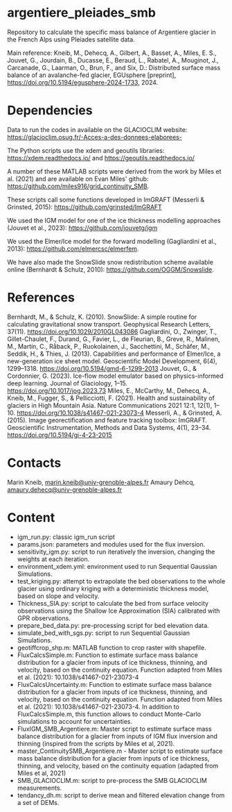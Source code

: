 # argentiere_pleiades_smb
Repository to calculate the specific mass balance of Argentiere glacier in the French Alps using Pleiades satellite data.

Main reference: Kneib, M., Dehecq, A., Gilbert, A., Basset, A., Miles, E. S., Jouvet, G., Jourdain, B., Ducasse, E., Beraud, L., Rabatel, A., Mouginot, J., Carcanade, G., Laarman, O., Brun, F., and Six, D.: Distributed surface mass balance of an avalanche-fed glacier, EGUsphere [preprint], https://doi.org/10.5194/egusphere-2024-1733, 2024.

# Dependencies

Data to run the codes in available on the GLACIOCLIM website: https://glacioclim.osug.fr/-Acces-a-des-donnees-elaborees-

The Python scripts use the xdem and geoutils libraries: https://xdem.readthedocs.io/ and https://geoutils.readthedocs.io/

A number of these MATLAB scripts were derived from the work by Miles et al. (2021) and are available on Evan Miles' github: https://github.com/miles916/grid_continuity_SMB. 

These scripts call some functions developed in ImGRAFT (Messerli & Grinsted, 2015): https://github.com/grinsted/ImGRAFT

We used the IGM model for one of the ice thickness modelling approaches (Jouvet et al., 2023): https://github.com/jouvetg/igm 

We used the Elmer/Ice model for the forward modelling (Gagliardini et al., 2013): https://github.com/elmercsc/elmerfem. 

We have also made the SnowSlide snow redistribution scheme available online (Bernhardt & Schulz, 2010): https://github.com/OGGM/Snowslide. 

# References
Bernhardt, M., & Schulz, K. (2010). SnowSlide: A simple routine for calculating gravitational snow transport. Geophysical Research Letters, 37(11). https://doi.org/10.1029/2010GL043086
Gagliardini, O., Zwinger, T., Gillet-Chaulet, F., Durand, G., Favier, L., de Fleurian, B., Greve, R., Malinen, M., Martín, C., Råback, P., Ruokolainen, J., Sacchettini, M., Schäfer, M., Seddik, H., & Thies, J. (2013). Capabilities and performance of Elmer/Ice, a new-generation ice sheet model. Geoscientific Model Development, 6(4), 1299–1318. https://doi.org/10.5194/gmd-6-1299-2013
Jouvet, G., & Cordonnier, G. (2023). Ice-flow model emulator based on physics-informed deep learning. Journal of Glaciology, 1–15. https://doi.org/10.1017/jog.2023.73
Miles, E., McCarthy, M., Dehecq, A., Kneib, M., Fugger, S., & Pellicciotti, F. (2021). Health and sustainability of glaciers in High Mountain Asia. Nature Communications 2021 12:1, 12(1), 1–10. https://doi.org/10.1038/s41467-021-23073-4
Messerli, A., & Grinsted, A. (2015). Image georectification and feature tracking toolbox: ImGRAFT. Geoscientific Instrumentation, Methods and Data Systems, 4(1), 23–34. https://doi.org/10.5194/gi-4-23-2015

# Contacts 
Marin Kneib, marin.kneib@univ-grenoble-alpes.fr
Amaury Dehcq, amaury.dehecq@univ-grenoble-alpes.fr

# Content
- igm_run.py: classic igm_run script
- params.json: parameters and modules used for the flux inversion.
- sensitivity_igm.py: script to run iteratively the inversion, changing the weights at each iteration.
- environment_xdem.yml: environment used to run Sequential Gaussian Simulations.
- test_kriging.py: attempt to extrapolate the bed observations to the whole glacier using ordinary kriging with a deterministic thickness model, based on slope and velocity.
- Thickness_SIA.py: script to calculate the bed from surface velocity observations using the Shallow Ice Approximation (SIA) calibrated with GPR observations.
- prepare_bed_data.py: pre-processing script for bed elevation data.
- simulate_bed_with_sgs.py: script to run Sequential Gaussian Simulations.
- geotiffcrop_shp.m: MATLAB function to crop raster with shapefile.
- FluxCalcsSimple.m: Function to estimate surface mass balance distribution for a glacier from inputs of ice thickness, thinning, and velocity, based on the continuity equation. Function adapted from Miles et al. (2021): 10.1038/s41467-021-23073-4
- FluxCalcsUncertainty.m: Function to estimate surface mass balance distribution for a glacier from inputs of ice thickness, thinning, and velocity, based on the continuity equation. Function adapted from Miles et al. (2021): 10.1038/s41467-021-23073-4. In addition to FluxCalcsSimple.m, this function allows to conduct Monte-Carlo simulations to account for uncertainties.
- FluxIGM_SMB_Argentiere.m: Master script to estimate surface mass balance distribution for a glacier from inputs of IGM flux inversion and thinning (inspired from the scripts by Miles et al, 2021).
- master_ContinuitySMB_Argentiere.m - Master script to estimate surface mass balance distribution for a glacier from inputs of ice thickness, thinning, and velocity, based on the continuity equation (adapted from Miles et al, 2021)
- SMB_GLACIOCLIM.m: script to pre-process the SMB GLACIOCLIM measurements.
- tendancy_dh.m: script to derive mean and filtered elevation change from a set of DEMs.
